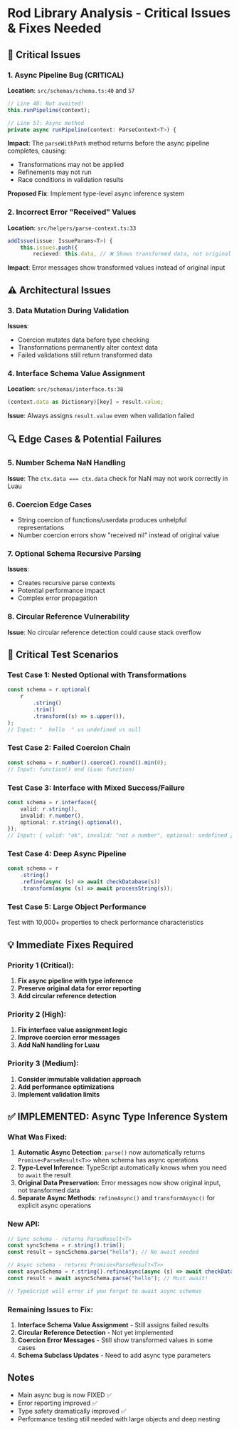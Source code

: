 # Rod Library Analysis - Critical Issues & Fixes Needed

## 🚨 Critical Issues

### 1. **Async Pipeline Bug** (CRITICAL)

**Location**: `src/schemas/schema.ts:40` and `57`

```typescript
// Line 40: Not awaited!
this.runPipeline(context);

// Line 57: Async method
private async runPipeline(context: ParseContext<T>) {
```

**Impact**: The `parseWithPath` method returns before the async pipeline completes, causing:

- Transformations may not be applied
- Refinements may not run
- Race conditions in validation results

**Proposed Fix**: Implement type-level async inference system

### 2. **Incorrect Error "Received" Values**

**Location**: `src/helpers/parse-context.ts:33`

```typescript
addIssue(issue: IssueParams<T>) {
    this.issues.push({
        recieved: this.data, // ❌ Shows transformed data, not original
```

**Impact**: Error messages show transformed values instead of original input

## ⚠️ Architectural Issues

### 3. **Data Mutation During Validation**

**Issues**:

- Coercion mutates data before type checking
- Transformations permanently alter context data
- Failed validations still return transformed data

### 4. **Interface Schema Value Assignment**

**Location**: `src/schemas/interface.ts:38`

```typescript
(context.data as Dictionary)[key] = result.value;
```

**Issue**: Always assigns `result.value` even when validation failed

## 🔍 Edge Cases & Potential Failures

### 5. **Number Schema NaN Handling**

**Issue**: The `ctx.data === ctx.data` check for NaN may not work correctly in Luau

### 6. **Coercion Edge Cases**

- String coercion of functions/userdata produces unhelpful representations
- Number coercion errors show "received nil" instead of original value

### 7. **Optional Schema Recursive Parsing**

**Issues**:

- Creates recursive parse contexts
- Potential performance impact
- Complex error propagation

### 8. **Circular Reference Vulnerability**

**Issue**: No circular reference detection could cause stack overflow

## 🧪 Critical Test Scenarios

### Test Case 1: Nested Optional with Transformations

```typescript
const schema = r.optional(
	r
		.string()
		.trim()
		.transform((s) => s.upper()),
);
// Input: "  hello  " vs undefined vs null
```

### Test Case 2: Failed Coercion Chain

```typescript
const schema = r.number().coerce().round().min(0);
// Input: function() end (Luau function)
```

### Test Case 3: Interface with Mixed Success/Failure

```typescript
const schema = r.interface({
	valid: r.string(),
	invalid: r.number(),
	optional: r.string().optional(),
});
// Input: { valid: "ok", invalid: "not a number", optional: undefined }
```

### Test Case 4: Deep Async Pipeline

```typescript
const schema = r
	.string()
	.refine(async (s) => await checkDatabase(s))
	.transform(async (s) => await processString(s));
```

### Test Case 5: Large Object Performance

Test with 10,000+ properties to check performance characteristics

## 💡 Immediate Fixes Required

### Priority 1 (Critical):

1. **Fix async pipeline with type inference**
2. **Preserve original data for error reporting**
3. **Add circular reference detection**

### Priority 2 (High):

1. **Fix interface value assignment logic**
2. **Improve coercion error messages**
3. **Add NaN handling for Luau**

### Priority 3 (Medium):

1. **Consider immutable validation approach**
2. **Add performance optimizations**
3. **Implement validation limits**

## ✅ IMPLEMENTED: Async Type Inference System

### What Was Fixed:

1. **Automatic Async Detection**: `parse()` now automatically returns `Promise<ParseResult<T>>` when schema has async operations
2. **Type-Level Inference**: TypeScript automatically knows when you need to `await` the result
3. **Original Data Preservation**: Error messages now show original input, not transformed data
4. **Separate Async Methods**: `refineAsync()` and `transformAsync()` for explicit async operations

### New API:

```typescript
// Sync schema - returns ParseResult<T>
const syncSchema = r.string().trim();
const result = syncSchema.parse("hello"); // No await needed

// Async schema - returns Promise<ParseResult<T>>
const asyncSchema = r.string().refineAsync(async (s) => await checkDatabase(s));
const result = await asyncSchema.parse("hello"); // Must await!

// TypeScript will error if you forget to await async schemas
```

### Remaining Issues to Fix:

1. **Interface Schema Value Assignment** - Still assigns failed results
2. **Circular Reference Detection** - Not yet implemented
3. **Coercion Error Messages** - Still show transformed values in some cases
4. **Schema Subclass Updates** - Need to add async type parameters

## Notes

- Main async bug is now FIXED ✅
- Error reporting improved ✅
- Type safety dramatically improved ✅
- Performance testing still needed with large objects and deep nesting
